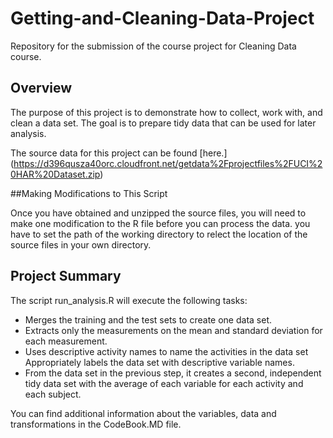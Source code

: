 # Getting-and-Cleaning-Data-Project

Repository for the submission of the course project for Cleaning Data course.

## Overview

The purpose of this project is to demonstrate how to collect, work with, and clean a data set. The goal is to prepare tidy data that can be used for later analysis. 

The source data for this project can be found [here.] (https://d396qusza40orc.cloudfront.net/getdata%2Fprojectfiles%2FUCI%20HAR%20Dataset.zip)

##Making Modifications to This Script

Once you have obtained and unzipped the source files, you will need to make one modification to the R file before you can process the data. you have to set the path of the working directory to relect the location of the source files in your own directory.

## Project Summary

The script run_analysis.R will execute the following tasks:

* Merges the training and the test sets to create one data set.
* Extracts only the measurements on the mean and standard deviation for each measurement.
* Uses descriptive activity names to name the activities in the data set
Appropriately labels the data set with descriptive variable names.
* From the data set in the previous step, it creates a second, independent tidy data set with the average of each variable for each activity and each subject.

You can find additional information about the variables, data and transformations in the CodeBook.MD file.
